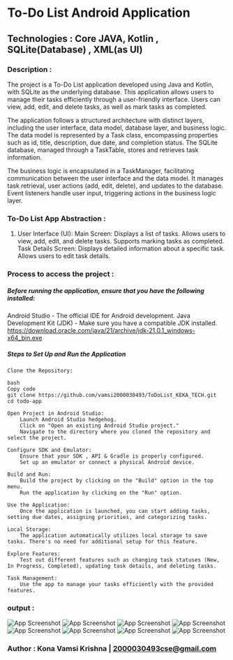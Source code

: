 # To-Do List Android Application

## Technologies : Core JAVA, Kotlin , SQLite(Database) , XML(as UI)


### Description :

The project is a To-Do List application developed using Java and Kotlin, with SQLite as the underlying database. This application allows users to manage their tasks efficiently through a user-friendly interface. Users can view, add, edit, and delete tasks, as well as mark tasks as completed.

The application follows a structured architecture with distinct layers, including the user interface, data model, database layer, and business logic. The data model is represented by a Task class, encompassing properties such as id, title, description, due date, and completion status. The SQLite database, managed through a TaskTable, stores and retrieves task information.

The business logic is encapsulated in a TaskManager, facilitating communication between the user interface and the data model. It manages task retrieval, user actions (add, edit, delete), and updates to the database. Event listeners handle user input, triggering actions in the business logic layer.

### To-Do List App Abstraction :
1. User Interface (UI):
Main Screen:
Displays a list of tasks.
Allows users to view, add, edit, and delete tasks.
Supports marking tasks as completed.
Task Details Screen:
Displays detailed information about a specific task.
Allows users to edit task details.

### Process to access the project :

##### Before running the application, ensure that you have the following installed:

Android Studio - The official IDE for Android development.
Java Development Kit (JDK) - Make sure you have a compatible JDK installed.
    https://download.oracle.com/java/21/archive/jdk-21.0.1_windows-x64_bin.exe

##### Steps to Set Up and Run the Application

    Clone the Repository:

    bash
    Copy code
    git clone https://github.com/vamsi2000030493/ToDoList_KEKA_TECH.git
    cd todo-app

    Open Project in Android Studio:
        Launch Android Studio hedgehog.
        Click on "Open an existing Android Studio project."
        Navigate to the directory where you cloned the repository and select the project.

    Configure SDK and Emulator:
        Ensure that your SDK , API & Gradle is properly configured.
        Set up an emulator or connect a physical Android device.

    Build and Run:
        Build the project by clicking on the "Build" option in the top menu.
        Run the application by clicking on the "Run" option.

    Use the Application:
        Once the application is launched, you can start adding tasks, setting due dates, assigning priorities, and categorizing tasks.

    Local Storage:
        The application automatically utilizes local storage to save tasks. There's no need for additional setup for this feature.

    Explore Features:
        Test out different features such as changing task statuses (New, In Progress, Completed), updating task details, and deleting tasks.

    Task Management:
        Use the app to manage your tasks efficiently with the provided features.


### output :


![App Screenshot](screenshots/1.jpg)
![App Screenshot](screenshots/2.jpg)
![App Screenshot](screenshots/3.jpg)
![App Screenshot](screenshots/4.jpg)
![App Screenshot](screenshots/5.jpg)
![App Screenshot](screenshots/6.jpg)
![App Screenshot](screenshots/7.jpg)
![App Screenshot](screenshots/8.jpg)


### Author : Kona Vamsi Krishna | 2000030493cse@gmail.com
